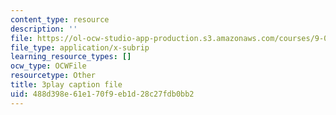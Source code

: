 ```yaml
---
content_type: resource
description: ''
file: https://ol-ocw-studio-app-production.s3.amazonaws.com/courses/9-00sc-introduction-to-psychology-fall-2011/488d398e61e170f9eb1d28c27fdb0bb2_SBrCPDC21f4.srt
file_type: application/x-subrip
learning_resource_types: []
ocw_type: OCWFile
resourcetype: Other
title: 3play caption file
uid: 488d398e-61e1-70f9-eb1d-28c27fdb0bb2
---
```

